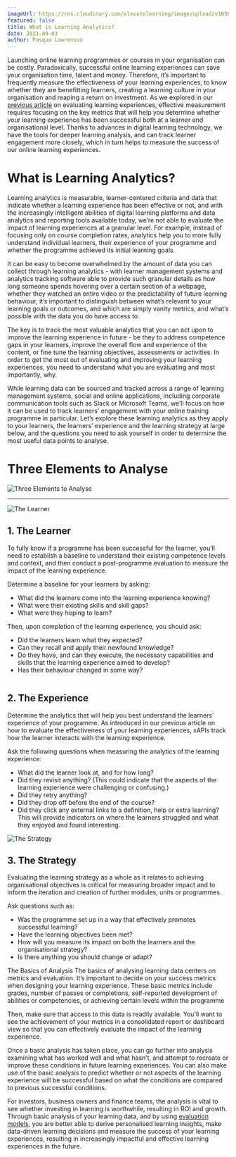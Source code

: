 ```yaml
---
imageUrl: https://res.cloudinary.com/elevatelearning/image/upload/v1658998958/site-articles/what-is-learning-analytics/Blog_Banner_19_edw5ax.png
featured: false
title: What is Learning Analytics?
date: 2021-09-03
author: Pasqua Lawrenson
---
```


Launching online learning programmes or courses in your organisation can be costly. Paradoxically, successful online learning experiences can save your organisation time, talent and money. Therefore, it’s important to frequently measure the effectiveness of your learning experiences, to know whether they are benefitting learners, creating a learning culture in your organisation and reaping a return on investment. As we explored in our [previous article](https://www.elevatelearning.org/insights/how-to-measure-the-effectiveness-of-your-learning-experiences/) on evaluating learning experiences, effective measurement requires focusing on the key metrics that will help you determine whether your learning experience has been successful both at a learner and organisational level. Thanks to advances in digital learning technology, we have the tools for deeper learning analysis, and can track learner engagement more closely, which in turn helps to measure the success of our online learning experiences.

# What is Learning Analytics?

Learning analytics is measurable, learner-centered criteria and data that indicate whether a learning experience has been effective or not, and with the increasingly intelligent abilities of digital learning platforms and data analytics and reporting tools available today, we’re not able to evaluate the impact of learning experiences at a granular level. For example, instead of focusing only on course completion rates, analytics help you to more fully understand individual learners, their experience of your programme and whether the programme achieved its initial learning goals.

It can be easy to become overwhelmed by the amount of data you can collect through learning analytics - with learner management systems and analytics tracking software able to provide such granular details as how long someone spends hovering over a certain section of a webpage, whether they watched an entire video or the predictability of future learning behaviour, it’s important to distinguish between what’s relevant to your learning goals or outcomes, and which are simply vanity metrics, and what’s possible with the data you do have access to.

The key is to track the most valuable analytics that you can act upon to improve the learning experience in future - be they to address competence gaps in your learners, improve the overall flow and experience of the content, or fine tune the learning objectives, assessments or activities. In order to get the most out of evaluating and improving your learning experiences, you need to understand what you are evaluating and most importantly, why.

While learning data can be sourced and tracked across a range of learning management systems, social and online applications, including corporate communication tools such as Slack or Microsoft Teams, we’ll focus on how it can be used to track learners’ engagement with your online training programme in particular. Let’s explore these learning analytics as they apply to your learners, the learners’ experience and the learning strategy at large below, and the questions you need to ask yourself in order to determine the most useful data points to analyse.

# Three Elements to Analyse

<img src="https://res.cloudinary.com/elevatelearning/image/upload/c_scale,w_550/v1652430593/site-articles/what-is-learning-analytics/three-elements-to-analyse_bywhql.jpg" alt="Three Elements to Analyse" title="Three Elements to Analyse" class="img-center"/>

<hr>

<img src="https://res.cloudinary.com/elevatelearning/image/upload/c_scale,w_600/v1652430593/site-articles/what-is-learning-analytics/the-learner_oh889x.png" alt="The Learner" title="The Learner" class="img-center"/>

## 1. The Learner

To fully know if a programme has been successful for the learner, you’ll need to establish a baseline to understand their existing competence levels and context, and then conduct a post-programme evaluation to measure the impact of the learning experience.

Determine a baseline for your learners by asking:

- What did the learners come into the learning experience knowing?
- What were their existing skills and skill gaps?
- What were they hoping to learn?

Then, upon completion of the learning experience, you should ask:

- Did the learners learn what they expected?
- Can they recall and apply their newfound knowledge?
- Do they have, and can they execute, the necessary capabilities and skills that the learning experience aimed to develop?
- Has their behaviour changed in some way?

<img src="https://res.cloudinary.com/elevatelearning/image/upload/c_scale,w_600/v1652430593/site-articles/what-is-learning-analytics/the-experience_oqbsxj.png" alt="" title="" class="img-center"/>

## 2. The Experience

Determine the analytics that will help you best understand the learners’ experience of your programme. As introduced in our previous article on how to evaluate the effectiveness of your learning experiences, xAPIs track how the learner interacts with the learning experience.

Ask the following questions when measuring the analytics of the learning experience:

- What did the learner look at, and for how long?
- Did they revisit anything? (This could indicate that the aspects of the learning experience were challenging or confusing.)
- Did they retry anything?
- Did they drop off before the end of the course?
- Did they click any external links to a definition, help or extra learning? This will provide indicators on where the learners struggled and what they enjoyed and found interesting.

<img src="https://res.cloudinary.com/elevatelearning/image/upload/c_scale,w_600/v1652430593/site-articles/what-is-learning-analytics/the-strategy_mjw2fe.png" alt="The Strategy" title="The Strategy" class="img-center"/>

## 3. The Strategy

Evaluating the learning strategy as a whole as it relates to achieving organisational objectives is critical for measuring broader impact and to inform the iteration and creation of further modules, units or programmes.

Ask questions such as:

- Was the programme set up in a way that effectively promotes successful learning?
- Have the learning objectives been met?
- How will you measure its impact on both the learners and the organisational strategy?
- Is there anything you should change or adapt?

The Basics of Analysis
The basics of analysing learning data centers on metrics and evaluation. It’s important to decide on your success metrics when designing your learning experience. These basic metrics include grades, number of passes or completions, self-reported development of abilities or competencies, or achieving certain levels within the programme

Then, make sure that access to this data is readily available. You’ll want to see the achievement of your metrics in a consolidated report or dashboard view so that you can effectively evaluate the impact of the learning experience.

Once a basic analysis has taken place, you can go further into analysis examining what has worked well and what hasn’t, and attempt to recreate or improve these conditions in future learning experiences. You can also make use of the basic analysis to predict whether or not aspects of the learning experience will be successful based on what the conditions are compared to previous successful conditions.

For investors, business owners and finance teams, the analysis is vital to see whether investing in learning is worthwhile, resulting in ROI and growth. Through basic analysis of your learning data, and by using [evaluation models](https://www.elevatelearning.org/insights/how-to-measure-the-effectiveness-of-your-learning-experiences/), you are better able to derive personalised learning insights, make data-driven learning decisions and measure the success of your learning experiences, resulting in increasingly impactful and effective learning experiences in the future.
